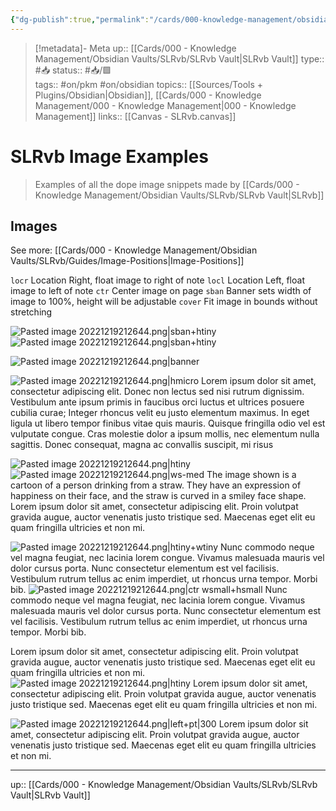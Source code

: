 ```yaml
---
{"dg-publish":true,"permalink":"/cards/000-knowledge-management/obsidian-vaults/sl-rvb/sl-rvb-image-examples/","title":"SLRvb Image Examples"}
---
```


> [!metadata]- Meta
> up:: [[Cards/000 - Knowledge Management/Obsidian Vaults/SLRvb/SLRvb Vault\|SLRvb Vault]]
> type:: #📥 
> status:: #📥/🟩  
> tags::  #on/pkm #on/obsidian 
> topics:: [[Sources/Tools + Plugins/Obsidian\|Obsidian]], [[Cards/000 - Knowledge Management/000 - Knowledge Management\|000 - Knowledge Management]]
> links:: [[Canvas - SLRvb.canvas]]

# SLRvb Image Examples

> Examples of all the dope image snippets made by [[Cards/000 - Knowledge Management/Obsidian Vaults/SLRvb/SLRvb Vault\|SLRvb]]

## Images
See more: [[Cards/000 - Knowledge Management/Obsidian Vaults/SLRvb/Guides/Image-Positions\|Image-Positions]]

`locr` Location Right, float image to right of note
`locl` Location Left, float image to left of note
`ctr` Center image on page
`sban` Banner sets width of image to 100%, height will be adjustable
`cover` Fit image in bounds without stretching

![Pasted image 20221219212644.png|sban+htiny](/img/user/Extras/Attachments/Pasted%20image%2020221219212644.png)
![Pasted image 20221219212644.png|sban+htiny](/img/user/Extras/Attachments/Pasted%20image%2020221219212644.png)

![Pasted image 20221219212644.png|banner](/img/user/Extras/Attachments/Pasted%20image%2020221219212644.png)

![Pasted image 20221219212644.png|hmicro](/img/user/Extras/Attachments/Pasted%20image%2020221219212644.png)
Lorem ipsum dolor sit amet, consectetur adipiscing elit. Donec non lectus sed nisi rutrum dignissim. Vestibulum ante ipsum primis in faucibus orci luctus et ultrices posuere cubilia curae; Integer rhoncus velit eu justo elementum maximus. In eget ligula ut libero tempor finibus vitae quis mauris. Quisque fringilla odio vel est vulputate congue. Cras molestie dolor a ipsum mollis, nec elementum nulla sagittis. Donec consequat, magna ac convallis suscipit, mi risus

![Pasted image 20221219212644.png|htiny](/img/user/Extras/Attachments/Pasted%20image%2020221219212644.png)
![Pasted image 20221219212644.png|ws-med](/img/user/Extras/Attachments/Pasted%20image%2020221219212644.png)
The image shown is a cartoon of a person drinking from a straw. They have an expression of happiness on their face, and the straw is curved in a smiley face shape. Lorem ipsum dolor sit amet, consectetur adipiscing elit. Proin volutpat gravida augue, auctor venenatis justo tristique sed. Maecenas eget elit eu quam fringilla ultricies et non mi. 

![Pasted image 20221219212644.png|htiny+wtiny](/img/user/Extras/Attachments/Pasted%20image%2020221219212644.png) Nunc commodo neque vel magna feugiat, nec lacinia lorem congue. Vivamus malesuada mauris vel dolor cursus porta. Nunc consectetur elementum est vel facilisis. Vestibulum rutrum tellus ac enim imperdiet, ut rhoncus urna tempor. Morbi bib.
![Pasted image 20221219212644.png|ctr wsmall+hsmall](/img/user/Extras/Attachments/Pasted%20image%2020221219212644.png) Nunc commodo neque vel magna feugiat, nec lacinia lorem congue. Vivamus malesuada mauris vel dolor cursus porta. Nunc consectetur elementum est vel facilisis. Vestibulum rutrum tellus ac enim imperdiet, ut rhoncus urna tempor. Morbi bib.

Lorem ipsum dolor sit amet, consectetur adipiscing elit. Proin volutpat gravida augue, auctor venenatis justo tristique sed. Maecenas eget elit eu quam fringilla ultricies et non mi. 
![Pasted image 20221219212644.png|htiny](/img/user/Extras/Attachments/Pasted%20image%2020221219212644.png) Lorem ipsum dolor sit amet, consectetur adipiscing elit. Proin volutpat gravida augue, auctor venenatis justo tristique sed. Maecenas eget elit eu quam fringilla ultricies et non mi. 

![Pasted image 20221219212644.png|left+pt|300](/img/user/Extras/Attachments/Pasted%20image%2020221219212644.png) Lorem ipsum dolor sit amet, consectetur adipiscing elit. Proin volutpat gravida augue, auctor venenatis justo tristique sed. Maecenas eget elit eu quam fringilla ultricies et non mi. 

---
up:: [[Cards/000 - Knowledge Management/Obsidian Vaults/SLRvb/SLRvb Vault\|SLRvb Vault]]


